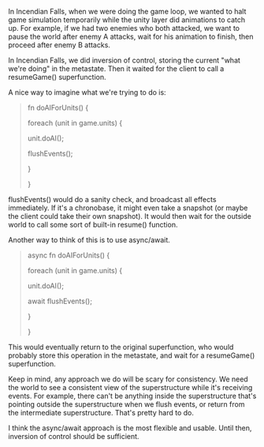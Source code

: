 In Incendian Falls, when we were doing the game loop, we wanted to halt
game simulation temporarily while the unity layer did animations to
catch up. For example, if we had two enemies who both attacked, we want
to pause the world after enemy A attacks, wait for his animation to
finish, then proceed after enemy B attacks.

In Incendian Falls, we did inversion of control, storing the current
\"what we\'re doing\" in the metastate. Then it waited for the client to
call a resumeGame() superfunction.

A nice way to imagine what we\'re trying to do is:

> fn doAIForUnits() {
>
> foreach (unit in game.units) {
>
> unit.doAI();
>
> flushEvents();
>
> }
>
> }

flushEvents() would do a sanity check, and broadcast all effects
immediately. If it\'s a chronobase, it might even take a snapshot (or
maybe the client could take their own snapshot). It would then wait for
the outside world to call some sort of built-in resume() function.

Another way to think of this is to use async/await.

> async fn doAIForUnits() {
>
> foreach (unit in game.units) {
>
> unit.doAI();
>
> await flushEvents();
>
> }
>
> }

This would eventually return to the original superfunction, who would
probably store this operation in the metastate, and wait for a
resumeGame() superfunction.

Keep in mind, any approach we do will be scary for consistency. We need
the world to see a consistent view of the superstructure while it\'s
receiving events. For example, there can\'t be anything inside the
superstructure that\'s pointing outside the superstructure when we flush
events, or return from the intermediate superstructure. That\'s pretty
hard to do.

I think the async/await approach is the most flexible and usable. Until
then, inversion of control should be sufficient.
